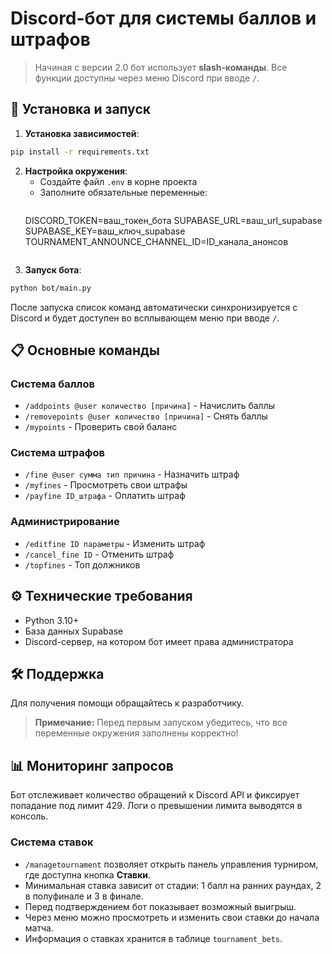 # Discord-бот для системы баллов и штрафов

> Начиная с версии 2.0 бот использует **slash‑команды**. Все функции доступны
> через меню Discord при вводе `/`.

## 🚀 Установка и запуск

1. **Установка зависимостей**:
```bash
pip install -r requirements.txt
```

2. **Настройка окружения**:
   - Создайте файл `.env` в корне проекта
   - Заполните обязательные переменные:
     ```ini
    DISCORD_TOKEN=ваш_токен_бота
    SUPABASE_URL=ваш_url_supabase
    SUPABASE_KEY=ваш_ключ_supabase
    TOURNAMENT_ANNOUNCE_CHANNEL_ID=ID_канала_анонсов
     ```

3. **Запуск бота**:
```bash
python bot/main.py
```
После запуска список команд автоматически синхронизируется с Discord и будет
доступен во всплывающем меню при вводе `/`.

## 📋 Основные команды

### Система баллов
- `/addpoints @user количество [причина]` - Начислить баллы
- `/removepoints @user количество [причина]` - Снять баллы
- `/mypoints` - Проверить свой баланс

### Система штрафов
- `/fine @user сумма тип причина` - Назначить штраф
- `/myfines` - Просмотреть свои штрафы
- `/payfine ID_штрафа` - Оплатить штраф

### Администрирование
- `/editfine ID параметры` - Изменить штраф
- `/cancel_fine ID` - Отменить штраф
- `/topfines` - Топ должников

## ⚙️ Технические требования
- Python 3.10+
- База данных Supabase
- Discord-сервер, на котором бот имеет права администратора

## 🛠 Поддержка
Для получения помощи обращайтесь к разработчику.

> **Примечание:** Перед первым запуском убедитесь, что все переменные окружения заполнены корректно!

## 📊 Мониторинг запросов

Бот отслеживает количество обращений к Discord API и фиксирует попадание под лимит 429.
Логи о превышении лимита выводятся в консоль.

### Система ставок
- `/managetournament` позволяет открыть панель управления турниром, где доступна кнопка **Ставки**.
- Минимальная ставка зависит от стадии: 1 балл на ранних раундах, 2 в полуфинале и 3 в финале.
- Перед подтверждением бот показывает возможный выигрыш.
- Через меню можно просмотреть и изменить свои ставки до начала матча.
- Информация о ставках хранится в таблице `tournament_bets`.

